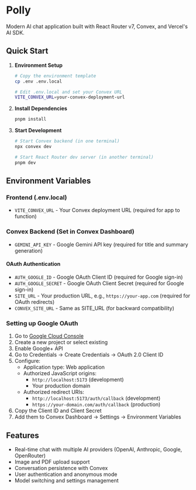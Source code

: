 # Polly

Modern AI chat application built with React Router v7, Convex, and Vercel's AI SDK.

## Quick Start

1. **Environment Setup**

   ```bash
   # Copy the environment template
   cp .env .env.local

   # Edit .env.local and set your Convex URL
   VITE_CONVEX_URL=your-convex-deployment-url
   ```

2. **Install Dependencies**

   ```bash
   pnpm install
   ```

3. **Start Development**

   ```bash
   # Start Convex backend (in one terminal)
   npx convex dev

   # Start React Router dev server (in another terminal)
   pnpm dev
   ```

## Environment Variables

### Frontend (.env.local)

- `VITE_CONVEX_URL` - Your Convex deployment URL (required for app to function)

### Convex Backend (Set in Convex Dashboard)

- `GEMINI_API_KEY` - Google Gemini API key (required for title and summary generation)

#### OAuth Authentication

- `AUTH_GOOGLE_ID` - Google OAuth Client ID (required for Google sign-in)
- `AUTH_GOOGLE_SECRET` - Google OAuth Client Secret (required for Google sign-in)
- `SITE_URL` - Your production URL, e.g., `https://your-app.com` (required for OAuth redirects)
- `CONVEX_SITE_URL` - Same as SITE_URL (for backward compatibility)

### Setting up Google OAuth

1. Go to [Google Cloud Console](https://console.cloud.google.com/)
2. Create a new project or select existing
3. Enable Google+ API
4. Go to Credentials → Create Credentials → OAuth 2.0 Client ID
5. Configure:
   - Application type: Web application
   - Authorized JavaScript origins:
     - `http://localhost:5173` (development)
     - Your production domain
   - Authorized redirect URIs:
     - `http://localhost:5173/auth/callback` (development)
     - `https://your-domain.com/auth/callback` (production)
6. Copy the Client ID and Client Secret
7. Add them to Convex Dashboard → Settings → Environment Variables

## Features

- Real-time chat with multiple AI providers (OpenAI, Anthropic, Google, OpenRouter)
- Image and PDF upload support
- Conversation persistence with Convex
- User authentication and anonymous mode
- Model switching and settings management
